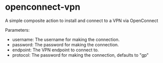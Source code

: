 # openconnect-vpn
A simple composite action to install and connect to a VPN via OpenConnect

Parameters:

* username: The username for making the connection.
* password: The password for making the connection.
* endpoint: The VPN endpoint to connect to.
* protocol: The password for making the connection, defaults to "gp"
